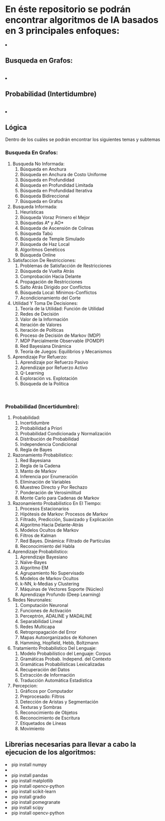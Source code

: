 # En éste repositorio se podrán encontrar algoritmos de IA basados en 3 principales enfoques:
<li>
<h2>Busqueda en Grafos: </h2>
</li>
<br>
<li>
<h2>Probabilidad (Intertidumbre)</h2>
</li>
<br>
<li>
<h2> Lógica </h2>
</li>
Dentro de los cuáles se podrán encontrar los siguientes temas y subtemas
<h3> Busqueda En Grafos: </h3>
<ol>
<li>Busqueda No Informada: 
<ol>
<li> Búsqueda en Anchura </li>
<li> Búsqueda en Anchura de Costo Uniforme </li>
 <li> Búsqueda en Profundidad</li>
<li> Búsqueda en Profundidad Limitada </li>
<li> Búsqueda en Profundidad Iterativa </li>
<li> Búsqueda Bidireccional </li>
<li> Búsqueda en Grafos </li>
</ol>
</li>
<li>Busqueda Informada:
<ol>
<li> Heurísticas </li>
<li> Búsqueda Voraz Primero el Mejor </li>
<li>Búsquedas A* y AO* </li>
<li >Búsqueda de Ascensión de Colinas </li>
<li> Búsqueda Tabú </li>
<li>Búsqueda de Temple Simulado </li>
<li>Búsqueda de Haz Local </li>
<li>Algoritmos Genéticos </li>
<li>Búsqueda Online </li>
</ol>
</li>
<li>Satisfaccion De Restricciones:
<ol>
<li> Problemas de Satisfacción de Restricciones </li>
 <li>Búsqueda de Vuelta Atrás </li>
<li> Comprobación Hacia Delante </li>
<li> Propagación de Restricciones </li>
<li> Salto Atrás Dirigido por Conflictos </li>
<li> Búsqueda Local: Mínimos-Conflictos </li>
<li> Acondicionamiento del Corte </li>
</ol>

</li>
<li>Utilidad Y Toma De Decisiones:
<ol>
<li> Teoría de la Utilidad: Función de Utilidad </li>
<li>Redes de Decisión </li>
<li>Valor de la Información </li>
<li>Iteración de Valores </li>
<li>Iteración de Políticas </li> 
<li>Proceso de Decisión de Markov (MDP) </li>
<li>MDP Parcialmente Observable (POMDP) </li>
<li>Red Bayesiana Dinámica </li>
<li>Teoría de Juegos: Equilibrios y Mecanismos </li>
</ol>

</li>
<li>Aprendizaje Por Refuerzo:
<ol>
<li> Aprendizaje por Refuerzo Pasivo </li>
<li>Aprendizaje por Refuerzo Activo </li>
<li>Q-Learning </li>
<li>Exploración vs. Explotación </li>
<li>Búsqueda de la Política </li>
</ol>


</li>
</ol>
<br>
<h3> Probabilidad (Incertidumbre): </h3>
<ol>
<li>Probabilidad: 
<ol> 
<li>Incertidumbre </li>
<li>Probabilidad a Priori </li>
<li>Probabilidad Condicionada y Normalización </li>
<li>Distribución de Probabilidad </li>
<li>Independencia Condicional </li>
<li>Regla de Bayes </li>
</ol>


</li>
<li>Razonamiento Probabilistico:
<ol>
<li>Red Bayesiana </li>
<li>Regla de la Cadena </li>
<li>Manto de Markov </li>
<li>Inferencia por Enumeración </li>
<li>Eliminación de Variables </li>
<li>Muestreo Directo y Por Rechazo </li>
<li>Ponderación de Verosimilitud </li>
<li>Monte Carlo para Cadenas de Markov </li>

</ol>

</li>
<li>Razonamiento Probabilistico En El Tiempo:
<ol>

<li>Procesos Estacionarios </li>
<li>Hipótesis de Markov: Procesos de Markov </li>
<li>Filtrado, Predicción, Suavizado y Explicación </li>
<li>Algoritmo Hacia Delante-Atrás </li>
<li>Modelos Ocultos de Markov </li>
<li>Filtros de Kalman </li>
<li>Red Bayes. Dinámica: Filtrado de Partículas </li>
<li>Reconocimiento del Habla </li>
</ol>

</li>
<li>Aprendizaje Probabilistico:
<ol>
<li> Aprendizaje Bayesiano </li>
<li>Naïve-Bayes </li>
<li>Algoritmo EM </li>
<li>Agrupamiento No Supervisado </li>
<li>Modelos de Markov Ocultos </li>
<li>k-NN, k-Medias y Clustering </li>
<li>Máquinas de Vectores Soporte (Núcleo) </li>
<li>Aprendizaje Profundo (Deep Learning) </li>

</ol>

</li>
<li>Redes Neuronales:
<ol>
<li> Computación Neuronal </li>
<li>Funciones de Activación </li>
<li>Perceptrón, ADALINE y MADALINE </li>
<li>Separabilidad Lineal </li>
<li>Redes Multicapa </li>
<li>Retropropagación del Error </li>
<li>Mapas Autoorganizados de Kohonen </li>
<li>Hamming, Hopfield, Hebb, Boltzmann </li>
</ol>

</li>
<li>Tratamiento Probabilistico Del Lenguaje:
<ol>
<li> Modelo Probabilístico del Lenguaje: Corpus </li>
<li>Gramáticas Probab. Independ. del Contexto </li>
<li>Gramáticas Probabilísticas Lexicalizadas </li>
<li>Recuperación del Datos </li>
<li>Extracción de Información </li>
<li>Traducción Automática Estadística </li>
</ol>

</li>
<li>Percepcion:
<ol>
<li>Gráficos por Computador </li>
<li>Preprocesado: Filtros </li>
<li>Detección de Aristas y Segmentación</li>
<li>Texturas y Sombras </li>
<li>Reconocimiento de Objetos</li>
<li>Reconocimiento de Escritura </li>
<li>Etiquetados de Líneas </li>
<li>Movimiento </li>

</ol>

</li>
</ol>

<h2> Librerias necesarias para llevar a cabo la ejecucion de los algoritmos: </h2>
<li> pip install numpy <li>
<li> pip install pandas </li>
<li>pip install matplotlib </li>
<li>pip install opencv-python </li>
<li>pip install scikit-learn </li>
<li>pip install gradio </li>
<li>pip install pomegranate </li>  
<li>pip install scipy </li>
<li>pip install opencv-python </li>



